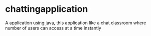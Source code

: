 # chattingapplication
A application using java, this application like a chat classroom where number of users can access at a time instantly
